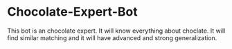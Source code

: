 # Chocolate-Expert-Bot

This bot is an chocolate expert. It will know everything about choclate. It will find similar matching and it will have advanced and strong generalization.
